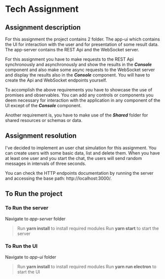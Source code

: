 # Tech Assignment

## Assignment description
For this assignment the project contains 2 folder. The app-ui which contains the UI for interaction with the user and for presentation of some result data. The app-server contains the REST Api and the WebSocket server.

For this assignment you have to make requests to the REST Api synchronously and asynchronously and show the results in the ***Console*** component and also make some async requests to the WebSocket server and display the results also in the ***Console*** component. You will have to create the Api and WebSocket endpoints yourself.

To accomplish the above requirements you have to showcase the use of promises and observables.
You can add any controls or components you deem necessary for interaction with the application in any component of the UI except of the ***Console*** component.

Another requirement is, you have to make use of the ***Shared*** folder for shared resources or schemas or data.

## Assignment resolution
I've decided to implement an user chat simulation for this assignment. You can create users with some basic data, list and delete them. When you have at least one user and you start the chat, the users will send random messages in intervals of three seconds.

You can check the HTTP endpoints documentation by running the server and accessing the base path: http://localhost:3000/.

## To Run the project
### To Run the server
Navigate to *app-server* folder
> Run **yarn install** to install required modules
> Run **yarn start** to start the server
### To Run the UI
Navigate to *app-ui* folder
>Run **yarn install** to install required modules
>Run **yarn run electron** to start the UI
